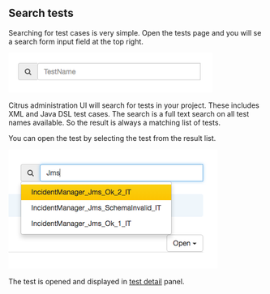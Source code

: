 ## Search tests

Searching for test cases is very simple. Open the tests page and you will se a search form input field at the top right.

![Search](screenshots/test-search-input.png)

Citrus administration UI will search for tests in your project. These includes XML and Java DSL test cases. The search is a full text search on
all test names available. So the result is always a matching list of tests.

You can open the test by selecting the test from the result list.

![Results](screenshots/test-search-results.png)

The test is opened and displayed in [test detail](test-detail.md) panel.